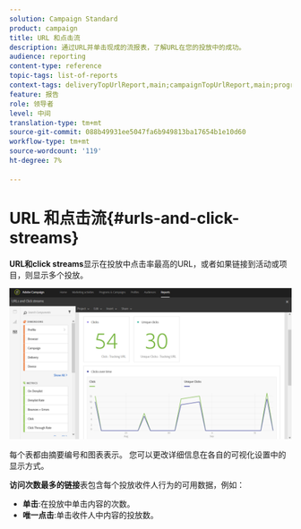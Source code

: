 ```yaml
---
solution: Campaign Standard
product: campaign
title: URL 和点击流
description: 通过URL并单击现成的流报表，了解URL在您的投放中的成功。
audience: reporting
content-type: reference
topic-tags: list-of-reports
context-tags: deliveryTopUrlReport,main;campaignTopUrlReport,main;programTopUrlReport,main
feature: 报告
role: 领导者
level: 中间
translation-type: tm+mt
source-git-commit: 088b49931ee5047fa6b949813ba17654b1e10d60
workflow-type: tm+mt
source-wordcount: '119'
ht-degree: 7%

---
```



# URL 和点击流{#urls-and-click-streams}

**URL和click streams**&#x200B;显示在投放中点击率最高的URL，或者如果链接到活动或项目，则显示多个投放。

![](assets/delivery_reports_8.png)

每个表都由摘要编号和图表表示。 您可以更改详细信息在各自的可视化设置中的显示方式。

**访问次数最多的链接**&#x200B;表包含每个投放收件人行为的可用数据，例如：

* **单击**:在投放中单击内容的次数。
* **唯一点击**:单击收件人中内容的投放数。

